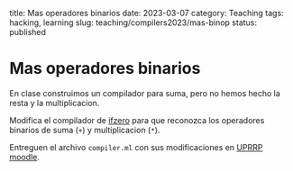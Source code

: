 title: Mas operadores binarios
date: 2023-03-07
category: Teaching
tags: hacking, learning
slug: teaching/compilers2023/mas-binop
status: published

# Mas operadores binarios

En clase construimos un compilador para suma, pero no hemos hecho la resta y la
multiplicacion.

Modifica el compilador de
[ifzero](https://github.com/humberto-ortiz/compilers-2023/tree/main/ifzero) para
que reconozca los operadores binarios de suma (`+`) y multiplicacion (`*`).


Entreguen  el archivo `compiler.ml` con sus modificaciones en
[UPRRP moodle](https://online.uprrp.edu/).
